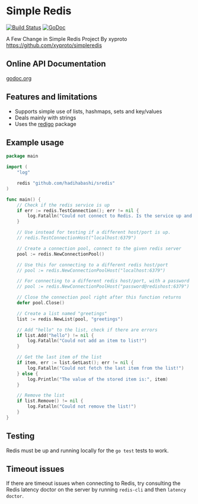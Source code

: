 Simple Redis
============


[![Build Status](https://travis-ci.org/hadihabashi/sredis.svg?branch=master)](https://travis-ci.org/hadihabashi/sredis)
[![GoDoc](https://godoc.org/github.com/hadihabashi/sredis?status.svg)](http://godoc.org/github.com/hadihabashi/sredis)


A Few Change in Simple Redis Project By  xyproto
https://github.com/xyproto/simpleredis

Online API Documentation
------------------------

[godoc.org](http://godoc.org/github.com/hadihabashi/sredis)


Features and limitations
------------------------

* Supports simple use of lists, hashmaps, sets and key/values
* Deals mainly with strings
* Uses the [redigo](https://github.com/garyburd/redigo) package


Example usage
-------------

~~~go
package main

import (
	"log"

	redis "github.com/hadihabashi/sredis"
)

func main() {
	// Check if the redis service is up
	if err := redis.TestConnection(); err != nil {
		log.Fatalln("Could not connect to Redis. Is the service up and running?")
	}

	// Use instead for testing if a different host/port is up.
	// redis.TestConnectionHost("localhost:6379")

	// Create a connection pool, connect to the given redis server
	pool := redis.NewConnectionPool()

	// Use this for connecting to a different redis host/port
	// pool := redis.NewConnectionPoolHost("localhost:6379")

	// For connecting to a different redis host/port, with a password
	// pool := redis.NewConnectionPoolHost("password@redishost:6379")

	// Close the connection pool right after this function returns
	defer pool.Close()

	// Create a list named "greetings"
	list := redis.NewList(pool, "greetings")

	// Add "hello" to the list, check if there are errors
	if list.Add("hello") != nil {
		log.Fatalln("Could not add an item to list!")
	}

	// Get the last item of the list
	if item, err := list.GetLast(); err != nil {
		log.Fatalln("Could not fetch the last item from the list!")
	} else {
		log.Println("The value of the stored item is:", item)
	}

	// Remove the list
	if list.Remove() != nil {
		log.Fatalln("Could not remove the list!")
	}
}
~~~

Testing
-------

Redis must be up and running locally for the `go test` tests to work.


Timeout issues
--------------

If there are timeout issues when connecting to Redis, try consulting the Redis latency doctor on the server by running `redis-cli` and then `latency doctor`.


